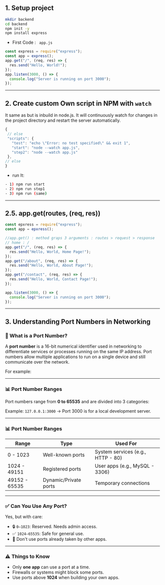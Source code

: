 ## 1. Setup project

```bash
mkdir backend
cd backend
npm init -y
npm install express
```

- First Code : ` app.js`

```js
const express = require("express");
const app = express();
app.get("/", (req, res) => {
  res.send("Hello, World!");
});
app.listen(3000, () => {
  console.log("Server is running on port 3000");
});
```
---

## 2. Create custom Own script in NPM with `watch`
It same as but is inbuild in node.js. It will continuously watch for changes in the project directory and restart the server automatically.
```js
{
 // else
 "scripts": {
   "test": "echo \"Error: no test specified\" && exit 1",
   "start": "node --watch app.js",
   "step2": "node --watch app.js"
 },
// else
}
```
- run It:
```bash
- 1) npm run start
- 2) npm run step1
- 3) npm run (same)
```

---

## 2.5. app.get(routes, (req, res))
```js
const epxress = require("express");
const app = epxress();

//app.get() : method graps 3 arguments : routes > request > response
// home : /
app.get("/", (req, res) => {
  res.send("Hello, World, Home Page!");
});
app.get("/about", (req, res) => {
  res.send("Hello, World, About Page!");
});
app.get("/contact", (req, res) => {
  res.send("Hello, World, Contact Page!");
});

app.listen(3000, () => {
  console.log("Server is running on port 3000");
});


```
---


## 3. Understanding Port Numbers in Networking

### 📘 What is a Port Number?

A **port number** is a 16-bit numerical identifier used in networking to differentiate services or processes running on the same IP address. Port numbers allow multiple applications to run on a single device and still communicate over the network.

For example:

---

### 📊 Port Number Ranges

Port numbers range from **0 to 65535** and are divided into 3 categories:

Example: `127.0.0.1:3000` → Port 3000 is for a local development server.

---

### 📊 Port Number Ranges

| Range         | Type                  | Used For                          |
| ------------- | --------------------- | --------------------------------- |
| 0 - 1023      | Well-known ports      | System services (e.g., HTTP - 80) |
| 1024 - 49151  | Registered ports      | User apps (e.g., MySQL - 3306)    |
| 49152 - 65535 | Dynamic/Private ports | Temporary connections             |

---

### ✅ Can You Use Any Port?

Yes, but with care:

- 🔒 `0–1023`: Reserved. Needs admin access.
- ✅ `1024–65535`: Safe for general use.
- 🚫 Don't use ports already taken by other apps.

---

### ⚠️ Things to Know

- Only **one app** can use a port at a time.
- Firewalls or systems might block some ports.
- Use ports above **1024** when building your own apps.

